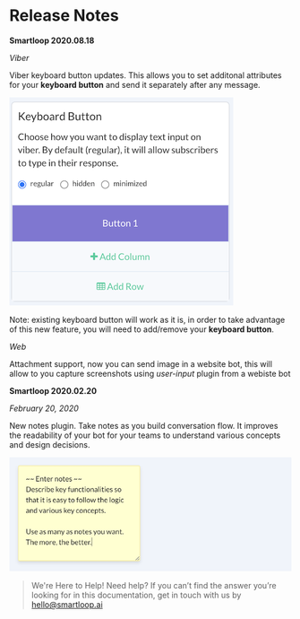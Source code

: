 # Release Notes

**Smartloop 2020.08.18**

*Viber*

Viber keyboard button updates. This allows you to set additonal attributes for your __keyboard button__ and send it separately after any message.

![](./keyboard-button-update.png)

Note: existing keyboard button will work as it is, in order to take advantage of this new feature, you will need to add/remove your __keyboard button__.

*Web*

Attachment support, now you can send image in a website bot, this will allow to you capture screenshots using *user-input* plugin from a webiste bot

**Smartloop 2020.02.20**

_February 20, 2020_

New notes plugin. Take notes as you build conversation flow. It improves the readability of your bot for your teams to understand various concepts and design decisions.

![](./notes.png)


>
> We're Here to Help!
> Need help? If you can’t find the answer you’re looking for in this documentation, get in touch with us by [hello@smartloop.ai](mailto:hello@smartloop.ai>)
